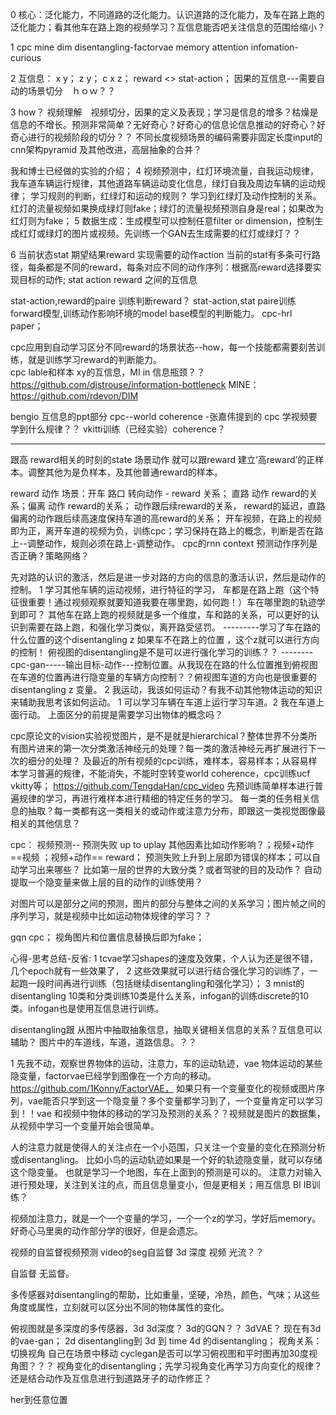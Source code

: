 
0 核心：泛化能力，不同道路的泛化能力。认识道路的泛化能力，及车在路上跑的泛化能力；看其他车在路上跑的视频学习？互信息能否吧关注信息的范围给缩小？

1 cpc mine dim disentangling-factorvae memory attention infomation-curious

2 互信息：  x y；  z y；  c x z；   reward <> stat-action；   因果的互信息---需要自动的场景切分　ｈｏｗ？？　

3  how？ 视频理解　视频切分，因果的定义及表现；学习是信息的增多？枯燥是信息的不增长。预测非常简单？无好奇心？好奇心的信息论信息推动的好奇心？好奇心进行的视频阶段的切分？？ 
不同长度视频场景的编码需要非固定长度input的cnn架构pyramid 及其他改进，高层抽象的合并？

我和博士已经做的实验的介绍；
4 视频预测中，红灯环境流量，自我运动规律，我车道车辆运行规律，其他道路车辆运动变化信息，绿灯自我及周边车辆的运动规律； 
学习规则的判断，红绿灯和运动的规则？ 学习到红绿灯及动作控制的关系。红灯的流量视频如果换成绿灯则fake；绿灯的流量视频预测自身是real；如果改为红灯则为fake；
5 数据生成：生成模型可以控制任意filter or dimension，控制生成红灯或绿灯的图片或视频。先训练一个GAN去生成需要的红灯或绿灯？？


6 当前状态stat 期望结果reward 实现需要的动作action
当前的stat有多条可行路径，每条都是不同的reward，每条对应不同的动作序列：根据高reward选择要实现目标的动作; 
stat action reward 之间的互信息

stat-action,reward的paire 训练判断reward？ stat-action,stat paire训练forward模型,训练动作影响环境的model base模型的判断能力。
cpc-hrl paper；

cpc应用到自动学习区分不同reward的场景状态--how，每一个技能都需要刻苦训练，就是训练学习reward的判断能力。  
cpc lable和样本 xy的互信息，MI in 信息瓶颈？？https://github.com/djstrouse/information-bottleneck  MINE：https://github.com/rdevon/DIM

bengio 互信息的ppt部分 cpc--world coherence -张嘉伟提到的  cpc 学视频要学到什么规律？？ vkitti训练（已经实验）coherence？


--------------------------------------------------------------------------------


跟高 reward相关的时刻的state 场景动作 就可以跟reward 建立‘高reward’的正样本。调整其他为是负样本，及其他普通reward的样本。 

reward 动作 场景：开车 路口 转向动作 - reward 关系； 直路 动作 reward的关系；偏离 动作 reward的关系； 动作跟后续reward的关系，
reward的延迟，直路偏离的动作跟后续高速度保持车道的高reward的关系；
开车视频，在路上的视频即为正，离开车道的视频为负，训练cpc；学习保持在路上的概念，判断是否在路上--调整动作，规则必须在路上-调整动作。
cpc的rnn context 预测动作序列是否正确？策略网络？

先对路的认识的激活，然后是进一步对路的方向的信息的激活认识，然后是动作的控制。
1 学习其他车辆的运动视频，进行特征的学习， 车都是在路上跑（这个特征很重要！通过视频观察就要知道我要在哪里跑，如何跑！）车在哪里跑的轨迹学到即可？
其他车在路上跑的视频就是多一个维度，车和路的关系，可以更好的认识到需要在路上跑，和强化学习类似，离开路受惩罚。 
---------学习了车在路的什么位置的这个disentangling  z 如果车不在路上的位置 ，这个z就可以进行方向的控制！ 俯视图的disentangling是不是可以进行强化学习的训练？？
--------cpc-gan-----输出目标-动作---控制位置。从我现在在路的什么位置推到俯视图在车道的位置再进行隐变量的车辆方向控制？？俯视图车道的方向也是很重要的disentangling z 变量。
2 我运动，我该如何运动？有我不动其他物体运动的知识来辅助我思考该如何运动。 1 可以学习车辆在车道上运行学习车道。2 我在车道上面行动。
上面区分的前提是需要学习出物体的概念吗？



cpc原论文的vision实验视觉图片，是不是就是hierarchical？整体世界不分类所有图片进来的第一次分类激活神经元的处理？每一类的激活神经元再扩展进行下一次的细分的处理？
及最近的所有视频的cpc训练，难样本，容易样本；从容易样本学习普遍的规律，不能消失，不能时空转变world coherence，cpc训练ucf  vkitty等； https://github.com/TengdaHan/cpc_video
先预训练简单样本进行普遍规律的学习，再进行难样本进行精细的特定任务的学习。
每一类的任务相关信息的抽取？每一类都有这一类相关的或动作或注意力分布，即跟这一类视觉图像最相关的其他信息？

cpc： 视频预测-- 预测失败 up to uplay 其他因素比如动作影响？；视频+动作 ==视频 ；视频+动作== reward；
预测失败上升到上层即为错误的样本；可以自动学习出来哪些？ 比如第一层的世界的大致分类？或者驾驶的目的及动作？
自动提取一个隐变量来做上层的目的动作的训练使用？

对图片可以是部分之间的预测，图片的部分与整体之间的关系学习；图片帧之间的序列学习，就是视频中比如运动物体规律的学习？？





gqn cpc；
视角图片和位置信息替换后即为fake；





心得-思考总结-反省: 
1 tcvae学习shapes的速度及效果，个人认为还是很不错，几个epoch就有一些效果了，
2 这些效果就可以进行结合强化学习的训练了，一起跑一段时间再进行训练（包括继续disentangling和强化学习）； 
3 mnist的disentangling 10类和分类训练10类是什么关系，infogan的训练discrete的10类。infogan也是使用互信息进行训练。


disentangling跟 从图片中抽取抽象信息，抽取关键相关信息的关系？互信息可以辅助？ 图片中的车道线，车道，道路信息。？？ 


1 先我不动，观察世界物体的运动，注意力，车的运动轨迹，vae 物体运动的某些隐变量，factorvae已经学到图像在一个方向的移动。https://github.com/1Konny/FactorVAE，
如果只有一个变量变化的视频或图片序列，vae能否只学到这一个隐变量？多个变量都学习到了，一个变量肯定可以学习到！！vae 和视频中物体的移动的学习及预测的关系？？视频就是图片的数据集，从视频中学习一个变量开始会很简单。

人的注意力就是使得人的关注点在一个小范围，只关注一个变量的变化在预测分析或disentangling。 比如小鸟的运动轨迹如果是一个好的轨迹隐变量，就可以存储这个隐变量。
也就是学习一个地图，车在上面到的预测是可以的。
注意力对输入进行预处理，关注到关注的点，而且信息量变小，但是更相关；用互信息 BI IB训练？

视频加注意力，就是一个一个变量的学习，一个一个z的学习，学好后memory。好奇心马里奥的动作部分学的很好，但是会遗忘。

视频的自监督视频预测
video的seg自监督  3d 深度  视频  光流？？

自监督 无监督。



多传感器对disentangling的帮助，比如重量，坚硬，冷热，颜色，气味；从这些角度或属性，立刻就可以区分出不同的物体属性的变化。

俯视图就是多深度的多传感器，3d 3d深度？
3d的GQN？？ 3dVAE？ 现在有3d的vae-gan； 2d disentangling到 3d 到 time 4d 的disentangling； 
视角关系：   切换视角 自己在场景中移动   cyclegan是否可以学习俯视图和平时图再加30度视角图？？？
视角变化的disentangling；先学习视角变化再学习方向变化的规律？ 还是结合动作及互信息进行到道路牙子的动作修正？


her到任意位置



